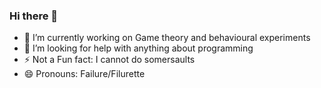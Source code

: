 ### Hi there 👋

- 🔭 I’m currently working on Game theory and behavioural experiments
- 🤔 I’m looking for help with anything about programming
- ⚡ Not a Fun fact: I cannot do somersaults
- 😄 Pronouns: Failure/Filurette

<!--
**eminens06/eminens06** is a ✨ _special_ ✨ repository because its `README.md` (this file) appears on your GitHub profile.

Here are some ideas to get you started:


- 🌱 I’m currently learning ...
- 👯 I’m looking to collaborate on ...
- 🤔 I’m looking for help with ...
- 💬 Ask me about ...
- 📫 How to reach me: ...
- 😄 Pronouns: ...
- ⚡ Fun fact: ...
-->
